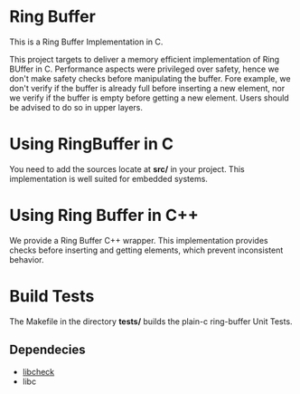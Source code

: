 # Ring Buffer

This is a Ring Buffer Implementation in C.

This project targets to deliver a memory efficient implementation of
Ring BUffer in C. Performance aspects were privileged over safety, hence we don't make safety checks before manipulating the buffer.  Fore example, we don't verify if the buffer is already full before inserting a new element, nor we verify if the buffer is empty before getting a new element. Users should be advised to do so in upper layers.

# Using RingBuffer in C

You need to add the sources locate at **src/** in your project. This implementation is well suited for embedded systems.

# Using Ring Buffer in C++

We provide a Ring Buffer C++ wrapper. This implementation provides checks before inserting and
getting elements, which prevent inconsistent behavior.

# Build Tests

The Makefile in the directory **tests/** builds the plain-c ring-buffer Unit Tests. 

## Dependecies

   * [libcheck](https://libcheck.github.io/check/)
   * libc

